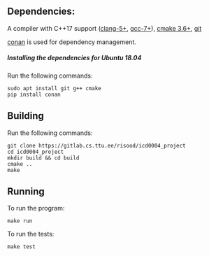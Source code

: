 ## Dependencies:
A compiler with C++17 support ([clang-5+](http://llvm.org/releases/download.html),
[gcc-7+](https://gcc.gnu.org/releases.html)), [cmake 3.6+](https://cmake.org/download/), [git](https://git-scm.com/downloads)

[conan](https://github.com/conan-io/conan) is used for dependency management.

##### Installing the dependencies for Ubuntu 18.04
Run the following commands:

```
sudo apt install git g++ cmake
pip install conan
```

## Building
Run the following commands:

```
git clone https://gitlab.cs.ttu.ee/risood/icd0004_project
cd icd0004_project
mkdir build && cd build
cmake ..
make
```

## Running
To run the program:

`make run`

To run the tests:

`make test`
